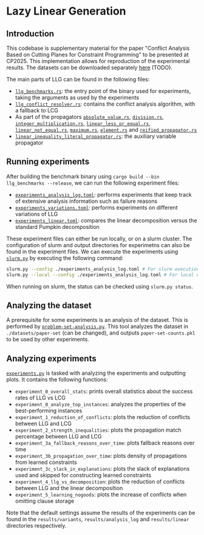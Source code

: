 # Lazy Linear Generation
## Introduction
This codebase is supplementary material for the paper "Conflict Analysis Based on Cutting Planes for Constraint Programming" to be presented at CP2025.
This implementation allows for reproduction of the experimental results. The datasets can be downloaded separately [here](TODO) (TODO).

The main parts of LLG can be found in the following files:

* [`llg_benchmarks.rs`](../src/bin/pumpkin-solver/llg_benchmarks.rs): the entry point of the binary used for experiments, taking the arguments as used by the experiments
* [`llg_conflict_resolver.rs`](../src/engine/conflict_analysis/resolvers/llg_conflict_resolver.rs): contains the conflict analysis algorithm, with a fallback to LCG
* As part of the propagators [`absolute_value.rs`](../src/propagators/arithmetic/absolute_value.rs), [`division.rs`](../src/propagators/arithmetic/division.rs), [`integer_multiplication.rs`](../src/propagators/arithmetic/integer_multiplication.rs), [`linear_less_or_equal.rs`](../src/propagators/arithmetic/linear_less_or_equal.rs), [`linear_not_equal.rs`](../src/propagators/arithmetic/linear_not_equal.rs), [`maximum.rs`](../src/propagators/arithmetic/maximum.rs), [`element.rs`](../src/propagators/element.rs) and [`reified_propagator.rs`](../src/propagators/reified_propagator.rs)
* [`linear_inequality_literal_propagator.rs`](../src/propagators/linear_inequality_literal_propagator.rs): the auxiliary variable propagator

## Running experiments
After building the benchmark binary using `cargo build --bin llg_benchmarks --release`, we can run the following experiment files:

* [`experiments_analysis_log.toml`](experiments_analysis_log.toml): performs experiments that keep track of extensive analysis information such as failure reasons
* [`experiments_variations.toml`](experiments_variations.toml): performs experiments on different variations of LLG
* [`experiments_linear.toml`](experiments_linear.toml): compares the linear decomposition versus the standard Pumpkin decomposition

These experiment files can either be run locally, or on a slurm cluster. The configuration of slurm and output directories for experimetns can also be found in the experiment files.
We can execute the experiments using [`slurm.py`](slurm/slurm.py) by executing the following command:

```bash
slurm.py --config ./experiments_analysis_log.toml # For slurm execution
slurm.py --local --config ./experiments_analysis_log.toml # For local execution
```

When running on slurm, the status can be checked using `slurm.py status`.

## Analyzing the dataset
A prerequisite for some experiments is an analysis of the dataset. This is performed by [`problem-set-analysis.py`](problem-set-analysis.py).
This tool analyzes the dataset in `./datasets/paper-set` (can be changed), and outputs `paper-set-counts.pkl` to be used by other experiments.

## Analyzing experiments
[`experiments.py`](experiments.py) is tasked with analyzing the experiments and outputting plots. 
It contains the following functions:

* `experiment_0_overall_stats`: prints overall statistics about the success rates of LLG vs LCG
* `experiment_0_analyze_top_instances`: analyzes the properties of the best-performing instances
* `experiment_1_reduction_of_conflicts`: plots the reduction of conflicts between LLG and LCG
* `experiment_2_strength_inequalities`: plots the propagation match percentage between LLG and LCG
* `experiment_3a_fallback_reasons_over_time`: plots fallback reasons over time
* `experiment_3b_propagation_over_time`: plots density of propagations from learned constraints
* `experiment_3c_slack_in_explanations`: plots the slack of explanations used and skipped for constructing learned constraints
* `experiment_4_llg_vs_decomposition`: plots the reduction of conflicts between LLG and the linear decomposition
* `experiment_5_learning_nogoods`: plots the increase of conflicts when omitting clause storage 

Note that the default settings assume the results of the experiments can be found in the `results/variants`, `results/analysis_log` and `results/linear` directories respectively.